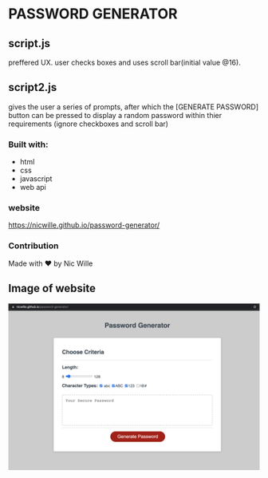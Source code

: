 #   PASSWORD GENERATOR

##  script.js 

preffered UX. user checks boxes and uses scroll bar(initial value @16). 

##  script2.js

gives the user a series of prompts, after which the [GENERATE PASSWORD] button can be pressed to display a random password within thier requirements (ignore checkboxes and scroll bar)


### Built with:

- html
- css 
- javascript
- web api

### website

https://nicwille.github.io/password-generator/

### Contribution
Made with ❤️ by Nic Wille

## Image of website

![website screenshot](screenshot.png)

